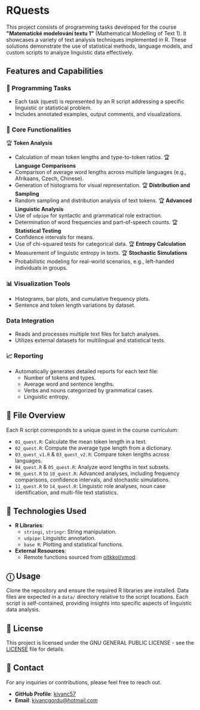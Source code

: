 # RQuests

This project consists of programming tasks developed for the course **"Matematické modelování textu 1"** (Mathematical Modelling of Text 1). It showcases a variety of text analysis techniques implemented in R. These solutions demonstrate the use of statistical methods, language models, and custom scripts to analyze linguistic data effectively.

## Features and Capabilities

### 📝 **Programming Tasks**
- Each task (quest) is represented by an R script addressing a specific linguistic or statistical problem.
- Includes annotated examples, output comments, and visualizations.

### 🔧 **Core Functionalities**
🏆 **Token Analysis**
   - Calculation of mean token lengths and type-to-token ratios.
🏆 **Language Comparisons**
   - Comparison of average word lengths across multiple languages (e.g., Afrikaans, Czech, Chinese).
   - Generation of histograms for visual representation.
🏆 **Distribution and Sampling**
   - Random sampling and distribution analysis of text tokens.
🏆 **Advanced Linguistic Analysis**
   - Use of `udpipe` for syntactic and grammatical role extraction.
   - Determination of word frequencies and part-of-speech counts.
🏆 **Statistical Testing**
   - Confidence intervals for means.
   - Use of chi-squared tests for categorical data.
🏆 **Entropy Calculation**
   - Measurement of linguistic entropy in texts.
🏆 **Stochastic Simulations**
   - Probabilistic modeling for real-world scenarios, e.g., left-handed individuals in groups.

### 📊 **Visualization Tools**
- Histograms, bar plots, and cumulative frequency plots.
- Sentence and token length variations by dataset.

###  **Data Integration**
- Reads and processes multiple text files for batch analyses.
- Utilizes external datasets for multilingual and statistical tests.

### 📈 **Reporting**
- Automatically generates detailed reports for each text file:
  - Number of tokens and types.
  - Average word and sentence lengths.
  - Verbs and nouns categorized by grammatical cases.
  - Linguistic entropy.

## 📁 File Overview

Each R script corresponds to a unique quest in the course curriculum:
- `01_quest.R`: Calculate the mean token length in a text.
- `02_quest.R`: Compute the average type length from a dictionary.
- `03_quest_v1.R` & `03_quest_v2.R`: Compare token lengths across languages.
- `04_quest.R` & `05_quest.R`: Analyze word lengths in text subsets.
- `06_quest.R` to `10_quest.R`: Advanced analyses, including frequency comparisons, confidence intervals, and stochastic simulations.
- `11_quest.R` to `14_quest.R`: Linguistic role analyses, noun case identification, and multi-file text statistics.

## 🔬 Technologies Used

- **R Libraries**:
  - `stringi`, `stringr`: String manipulation.
  - `udpipe`: Linguistic annotation.
  - `base R`: Plotting and statistical functions.
- **External Resources**:
  - Remote functions sourced from [oltkkol/vmod](https://github.com/oltkkol/vmod).

## ⓘ Usage

Clone the repository and ensure the required R libraries are installed. Data files are expected in a `data/` directory relative to the script locations. Each script is self-contained, providing insights into specific aspects of linguistic data analysis.

## 📜 License
This project is licensed under the GNU GENERAL PUBLIC LICENSE - see the [LICENSE](https://github.com/kivanc57/rquests/blob/main/LICENSE) file for details.

## 💬 Contact

For any inquiries or contributions, please feel free to reach out.
- **GitHub Profile**: [kivanc57](https://github.com/kivanc57)
- **Email**: [kivancgordu@hotmail.com](mailto:kivancgordu@hotmail.com)
